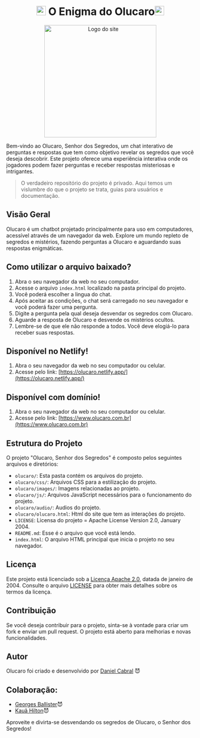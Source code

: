 <h1 align="center"><img width="25" height="25" src="https://img.icons8.com/water-color/50/millenium-eye.png" alt="millenium-eye"/> O Enigma do Olucaro<img width="25" height="25" src="https://img.icons8.com/water-color/50/millenium-eye.png" alt="millenium-eye"/></h1>
<p align="center">
  <img width="300" height="300" src="olucaro/images/olucaro.png" alt="Logo do site">
</p>
  Bem-vindo ao Olucaro, Senhor dos Segredos, um chat interativo de perguntas e respostas que tem como objetivo revelar os segredos que você deseja descobrir. Este projeto oferece uma experiência interativa onde os jogadores podem fazer perguntas e receber respostas misteriosas e intrigantes.

  >O verdadeiro repositório do projeto é privado. Aqui temos um vislumbre do que o projeto se trata, guias para usuários e documentação.

## Visão Geral

Olucaro é um chatbot projetado principalmente para uso em computadores, acessível através de um navegador da web. Explore um mundo repleto de segredos e mistérios, fazendo perguntas a Olucaro e aguardando suas respostas enigmáticas. 

## Como utilizar o arquivo baixado?

1. Abra o seu navegador da web no seu computador.
2. Acesse o arquivo `index.html` localizado na pasta principal do projeto.
3. Você poderá escolher a lingua do chat.
5. Após aceitar as condições,  o chat será carregado no seu navegador e você poderá fazer uma pergunta.
6. Digite a pergunta pela qual deseja desvendar os segredos com Olucaro.
7. Aguarde a resposta de Olucaro e desvende os mistérios ocultos.
8. Lembre-se de que ele não responde a todos. Você deve elogiá-lo para receber suas respostas.

## Disponível no Netlify!

1. Abra o seu navegador da web no seu computador ou celular.
2. Acesse pelo link: [https://olucaro.netlify.app/](https://olucaro.netlify.app/)

## Disponível com domínio!

1. Abra o seu navegador da web no seu computador ou celular.
2. Acesse pelo link: [https://www.olucaro.com.br](https://www.olucaro.com.br)

## Estrutura do Projeto

O projeto "Olucaro, Senhor dos Segredos" é composto pelos seguintes arquivos e diretórios:

- `olucaro/`: Esta pasta contém os arquivos do projeto.
- `olucaro/css/`: Arquivos CSS para a estilização do projeto.
- `olucaro/images/`: Imagens relacionadas ao projeto.
- `olucaro/js/`: Arquivos JavaScript necessários para o funcionamento do projeto.
- `olucaro/audio/`: Audios do projeto.
- `olucaro/olucaro.html`: Html do site que tem as interações do projeto.
- `LICENSE`: Licensa do projeto = Apache License Version 2.0, January 2004.
- `README.md`: Esse é o arquivo que você está lendo.
- `index.html`: O arquivo HTML principal que inicia o projeto no seu navegador.

## Licença

Este projeto está licenciado sob a [Licença Apache 2.0](http://www.apache.org/licenses/), datada de janeiro de 2004. Consulte o arquivo [LICENSE](LICENSE) para obter mais detalhes sobre os termos da licença.

## Contribuição

Se você deseja contribuir para o projeto, sinta-se à vontade para criar um fork e enviar um pull request. O projeto está aberto para melhorias e novas funcionalidades.

## Autor

Olucaro foi criado e desenvolvido por [Daniel Cabral](https://github.com/danieldemac) 😈

## Colaboração:
<ul>
  <li><a href='https://github.com/GeorgesBallister'>Georges Ballister</a>😈</li>
  <li><a href='https://github.com/Hkaua'>Kauã Hilton</a>😈</li>
</ul>


Aproveite e divirta-se desvendando os segredos de Olucaro, o Senhor dos Segredos!
